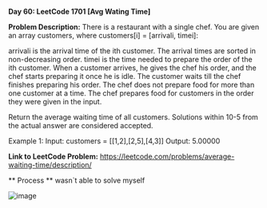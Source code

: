 **Day 60: LeetCode 1701 [Avg Wating Time]**

**Problem Description:**
There is a restaurant with a single chef. You are given an array customers, where customers[i] = [arrivali, timei]:

arrivali is the arrival time of the ith customer. The arrival times are sorted in non-decreasing order.
timei is the time needed to prepare the order of the ith customer.
When a customer arrives, he gives the chef his order, and the chef starts preparing it once he is idle. The customer waits till the chef finishes preparing his order. The chef does not prepare food for more than one customer at a time. The chef prepares food for customers in the order they were given in the input.

Return the average waiting time of all customers. Solutions within 10-5 from the actual answer are considered accepted.

Example 1:
Input: customers = [[1,2],[2,5],[4,3]]
Output: 5.00000

**Link to LeetCode Problem:**
https://leetcode.com/problems/average-waiting-time/description/

** Process **
wasn`t able to solve myself

![image](https://github.com/404reese/100DaysOfJava/assets/135740066/1ec4e16a-e8bc-41f7-9621-a58183d336dc)
